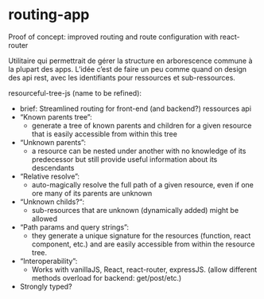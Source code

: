 # routing-app
Proof of concept: improved routing and route configuration with react-router

Utilitaire qui permettrait de gérer la structure en arborescence commune à la plupart des apps.
L’idée c’est de faire un peu comme quand on design des api rest, avec les identifiants pour ressources et sub-ressources.

resourceful-tree-js (name to be refined):
- brief: Streamlined routing for front-end (and backend?) ressources api
- “Known parents tree”:
  - generate a tree of known parents and children for a given resource that is easily accessible from within this tree
- “Unknown parents”:
  - a resource can be nested under another with no knowledge of its predecessor but still provide useful information about its descendants
- “Relative resolve”:
  - auto-magically resolve the full path of a given resource, even if one ore many of its parents are unknown
- “Unknown childs?“:
  - sub-resources that are unknown (dynamically added) might be allowed
- “Path params and query strings”:
  - they generate a unique signature for the resources (function, react component, etc.) and are easily accessible from within the resource tree.
- “Interoperability”:
  - Works with vanillaJS, React, react-router, expressJS. (allow different methods overload for backend: get/post/etc.)
- Strongly typed?
